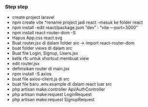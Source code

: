 

### Step step
- create project laravel
- npm create vite
*rename project jadi react
-masuk ke folder react
- npm install
-edit react/package.json “dev” : “vite —port=3000”
- npm install react-router-dom -S
- Hapus App.css react.svg
- Buat router.jsx di dalam folder src
-> import react-router-dom
- buat folder views di dalam src
- Buat file Login, Signup, Users.jsx
- ketik rfc untuk shortcut membuat view
- edit router.jsx
- definisikan router di main.jsx
- npm install -S axios
- buat file axios-client.js di src
- buat file baru .env.example di dalam react luar src
- php artisan make:controller Api/AuthController
- php artisan make:request LoginRequest
- php artisan make:request SignupRequest

